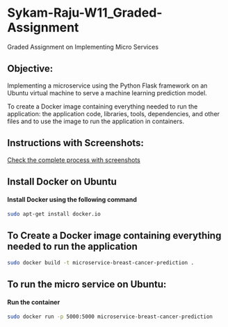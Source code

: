 # Sykam-Raju-W11_Graded-Assignment
Graded Assignment on Implementing Micro Services


## Objective:
Implementing a microservice using the Python Flask framework on an Ubuntu virtual
machine to serve a machine learning prediction model.

To create a Docker image containing everything needed to run the application: the
application code, libraries, tools, dependencies, and other files and to use the image to run
the application in containers.


## Instructions with Screenshots:

<a href="https://github.com/SykamRaju/Sykam-Raju-W11_Graded-Assignment/blob/main/Screenshots.pdf" class="image fit" target="_blank">Check the complete process with screenshots</a>

## Install Docker on Ubuntu 

#### Install  Docker using the following command

```bash
sudo apt-get install docker.io
```

## To Create a Docker image containing everything needed to run the application 

```bash
sudo docker build -t microservice-breast-cancer-prediction .
```


## To run the micro service on Ubuntu:


#### Run the container


```bash
sudo docker run -p 5000:5000 microservice-breast-cancer-prediction
```


